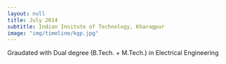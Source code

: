 ```yaml
---
layout: null
title: July 2014
subtitle: Indian Insitute of Technology, Kharagpur
image: "img/timeline/kgp.jpg"
---
```

Graudated with Dual degree (B.Tech. + M.Tech.) in Electrical Engineering